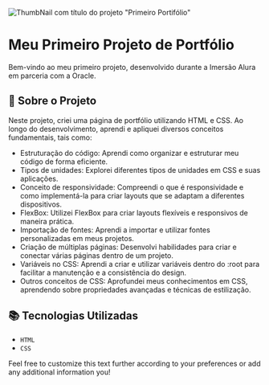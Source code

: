 ![ThumbNail com título do projeto "Primeiro Portifólio"](https://raw.githubusercontent.com/robertanatany/portifolio_alura/Front-end-Primeiro-Portifólio.png)
# Meu Primeiro Projeto de Portfólio

Bem-vindo ao meu primeiro projeto, desenvolvido durante a Imersão Alura em parceria com a Oracle.

## 🔨 Sobre o Projeto

Neste projeto, criei uma página de portfólio utilizando HTML e CSS. Ao longo do desenvolvimento, aprendi e apliquei diversos conceitos fundamentais, tais como:

- Estruturação do código: Aprendi como organizar e estruturar meu código de forma eficiente.
- Tipos de unidades: Explorei diferentes tipos de unidades em CSS e suas aplicações.
- Conceito de responsividade: Compreendi o que é responsividade e como implementá-la para criar layouts que se adaptam a diferentes dispositivos.
- FlexBox: Utilizei FlexBox para criar layouts flexíveis e responsivos de maneira prática.
- Importação de fontes: Aprendi a importar e utilizar fontes personalizadas em meus projetos.
- Criação de múltiplas páginas: Desenvolvi habilidades para criar e conectar várias páginas dentro de um projeto.
- Variáveis no CSS: Aprendi a criar e utilizar variáveis dentro do :root para facilitar a manutenção e a consistência do design.
- Outros conceitos de CSS: Aprofundei meus conhecimentos em CSS, aprendendo sobre propriedades avançadas e técnicas de estilização.


## 📚 Tecnologias Utilizadas
- ``HTML``
- ``CSS``

Feel free to customize this text further according to your preferences or add any additional information you!

